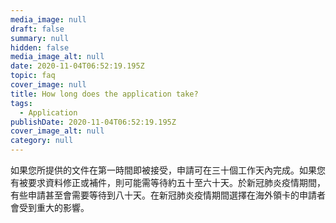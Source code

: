 ```yaml
---
media_image: null
draft: false
summary: null
hidden: false
media_image_alt: null
date: 2020-11-04T06:52:19.195Z
topic: faq
cover_image: null
title: How long does the application take?
tags:
  - Application
publishDate: 2020-11-04T06:52:19.195Z
cover_image_alt: null
category: null
---
```

如果您所提供的文件在第一時間即被接受，申請可在三十個工作天內完成。如果您有被要求資料修正或補件，則可能需等待約五十至六十天。於新冠肺炎疫情期間，有些申請甚至會需要等待到八十天。在新冠肺炎疫情期間選擇在海外領卡的申請者會受到重大的影響。